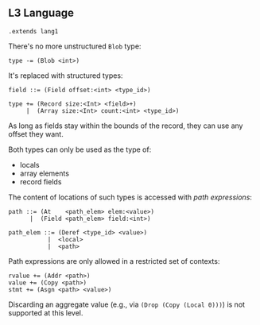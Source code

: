 ## L3 Language

```grammar
.extends lang1
```

There's no more unstructured `Blob` type:

```grammar
type -= (Blob <int>)
```

It's replaced with structured types:

```grammar
field ::= (Field offset:<int> <type_id>)

type += (Record size:<Int> <field>+)
     |  (Array size:<Int> count:<int> <type_id>)
```

As long as fields stay within the bounds of the record, they can use any
offset they want.

Both types can only be used as the type of:
* locals
* array elements
* record fields

The content of locations of such types is accessed with *path expressions*:

```grammar
path ::= (At    <path_elem> elem:<value>)
      |  (Field <path_elem> field:<int>)

path_elem ::= (Deref <type_id> <value>)
           |  <local>
           |  <path>
```

Path expressions are only allowed in a restricted set of contexts:

```grammar
rvalue += (Addr <path>)
value += (Copy <path>)
stmt += (Asgn <path> <value>)
```

Discarding an aggregate value (e.g., via `(Drop (Copy (Local 0)))`) is not
supported at this level.
